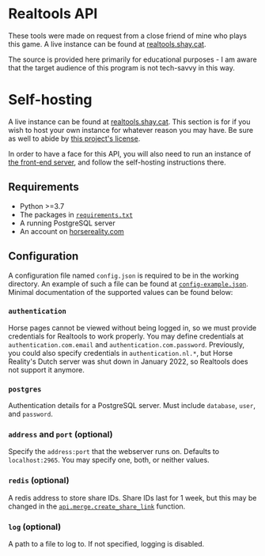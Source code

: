 # Realtools API

These tools were made on request from a close friend of mine who plays this game. A live instance can be found at [realtools.shay.cat](https://realtools.shay.cat).

The source is provided here primarily for educational purposes - I am aware that the target audience of this program is not tech-savvy in this way.

# Self-hosting

A live instance can be found at [realtools.shay.cat](https://realtools.shay.cat). This section is for if you wish to host your own instance for whatever reason you may have. Be sure as well to abide by [this project's license](LICENSE).

In order to have a face for this API, you will also need to run an instance of [the front-end server](https://github.com/hr-tools/website), and follow the self-hosting instructions there.

## Requirements

* Python >=3.7
* The packages in [`requirements.txt`](requirements.txt)
* A running PostgreSQL server
* An account on [horsereality.com](https://horsereality.com)

## Configuration

A configuration file named `config.json` is required to be in the working directory. An example of such a file can be found at [`config-example.json`](config-example.json). Minimal documentation of the supported values can be found below:

### `authentication`

Horse pages cannot be viewed without being logged in, so we must provide credentials for Realtools to work properly. You may define credentials at `authentication.com.email` and `authentication.com.password`. Previously, you could also specify credentials in `authentication.nl.*`, but Horse Reality's Dutch server was shut down in January 2022, so Realtools does not support it anymore.

### `postgres`

Authentication details for a PostgreSQL server. Must include `database`, `user`, and `password`.

### `address` and `port` (optional)

Specify the `address:port` that the webserver runs on. Defaults to `localhost:2965`. You may specify one, both, or neither values.

### `redis` (optional)

A redis address to store share IDs. Share IDs last for 1 week, but this may be changed in the [`api.merge.create_share_link`](api/v2/merge.py) function.

### `log` (optional)

A path to a file to log to. If not specified, logging is disabled.
